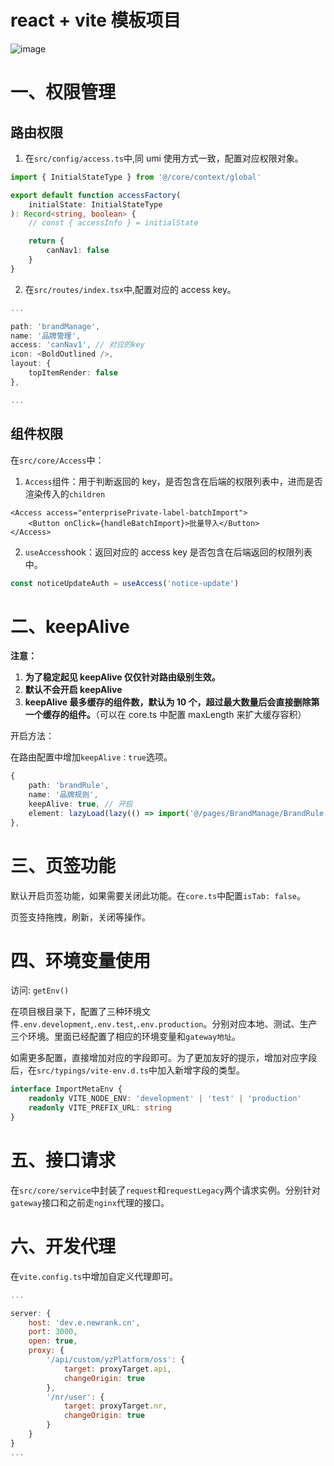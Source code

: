 # react + vite 模板项目

![image](https://user-images.githubusercontent.com/48620706/209600139-0abe4185-3aef-4677-ba04-1e993650bb18.png)

# 一、权限管理

## 路由权限

1. 在`src/config/access.ts`中,同 umi 使用方式一致，配置对应权限对象。

```ts
import { InitialStateType } from '@/core/context/global'

export default function accessFactory(
	initialState: InitialStateType
): Record<string, boolean> {
	// const { accessInfo } = initialState

	return {
		canNav1: false
	}
}
```

2. 在`src/routes/index.tsx`中,配置对应的 access key。

```ts
...

path: 'brandManage',
name: '品牌管理',
access: 'canNav1', // 对应的key
icon: <BoldOutlined />,
layout: {
	topItemRender: false
},

...
```

## 组件权限

在`src/core/Access`中：

1. `Access`组件：用于判断返回的 key，是否包含在后端的权限列表中，进而是否渲染传入的`children`

```tsx
<Access access="enterprisePrivate-label-batchImport">
	<Button onClick={handleBatchImport}>批量导入</Button>
</Access>
```

2. `useAccess`hook：返回对应的 access key 是否包含在后端返回的权限列表中。

```ts
const noticeUpdateAuth = useAccess('notice-update')
```

# 二、keepAlive

**注意：**

1. **为了稳定起见 keepAlive 仅仅针对路由级别生效。**
2. **默认不会开启 keepAlive**
3. **keepAlive 最多缓存的组件数，默认为 10 个，超过最大数量后会直接删除第一个缓存的组件。**（可以在 core.ts 中配置 maxLength 来扩大缓存容积）

开启方法：

在路由配置中增加`keepAlive：true`选项。

```ts
{
	path: 'brandRule',
	name: '品牌规则',
	keepAlive: true, // 开启
	element: lazyLoad(lazy(() => import('@/pages/BrandManage/BrandRule')))
},
```

# 三、页签功能

默认开启页签功能，如果需要关闭此功能。在`core.ts`中配置`isTab: false`。

页签支持拖拽，刷新，关闭等操作。

# 四、环境变量使用

访问: `getEnv()`

在项目根目录下，配置了三种环境文件`.env.development`,`.env.test`,`.env.production`。分别对应本地、测试、生产三个环境。里面已经配置了相应的环境变量和`gateway地址`。

如需更多配置，直接增加对应的字段即可。为了更加友好的提示，增加对应字段后，在`src/typings/vite-env.d.ts`中加入新增字段的类型。

```ts
interface ImportMetaEnv {
	readonly VITE_NODE_ENV: 'development' | 'test' | 'production'
	readonly VITE_PREFIX_URL: string
}
```

# 五、接口请求

在`src/core/service`中封装了`request`和`requestLegacy`两个请求实例。分别针对`gateway`接口和之前走`nginx`代理的接口。

# 六、开发代理

在`vite.config.ts`中增加自定义代理即可。

```js
...

server: {
	host: 'dev.e.newrank.cn',
	port: 3000,
	open: true,
	proxy: {
		'/api/custom/yzPlatform/oss': {
			target: proxyTarget.api,
			changeOrigin: true
		},
		'/nr/user': {
			target: proxyTarget.nr,
			changeOrigin: true
		}
	}
}
...
```
